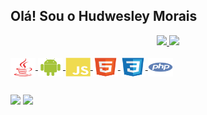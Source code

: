 
## Olá! Sou o Hudwesley Morais

<div align="center">
  <a href="https://github.com/hudwesley">
  <img height="160em" src="https://github-readme-stats.vercel.app/api?username=hudwesley&show_icons=true&theme=dracula&include_all_commits=true&count_private=true"/>
  <img height="160em" src="https://github-readme-stats.vercel.app/api/top-langs/?username=hudwesley&layout=compact&langs_count=7&theme=dracula"/>
</div>
<div style="display: inline_block"><br>
  <img align="center" alt="Hudwesley-java" height="30" width="40" src="https://raw.githubusercontent.com/devicons/devicon/master/icons/java/java-plain.svg">
  <img align="center" alt="Hudwesley-android" height="30" width="40" src="https://raw.githubusercontent.com/devicons/devicon/master/icons/android/android-plain.svg">
  <img align="center" alt="Hudwesley-js" height="30" width="40" src="https://raw.githubusercontent.com/devicons/devicon/master/icons/javascript/javascript-plain.svg">
  <img align="center" alt="Hudwesley-HTML" height="30" width="40" src="https://raw.githubusercontent.com/devicons/devicon/master/icons/html5/html5-original.svg">
  <img align="center" alt="Hudwesley-CSS" height="30" width="40" src="https://raw.githubusercontent.com/devicons/devicon/master/icons/css3/css3-original.svg">
  <img align="center" alt="Hudwesley-php" height="30" width="40" src="https://raw.githubusercontent.com/devicons/devicon/master/icons/php/php-plain.svg">
</div>

  ##
  
 <div>
  <a href="https://www.linkedin.com/in/hudwesley-morais-033315218" target="_blank"><img src="https://img.shields.io/badge/-LinkedIn-%230077B5?style=for-the-badge&logo=linkedin&logoColor=white" target="_blank"></a>
  <a href = "mailto:hfmp2406@gmail.com"><img src="https://img.shields.io/badge/-Gmail-%23333?style=for-the-badge&logo=gmail&logoColor=white" target="_blank"></a>
</div>
  
